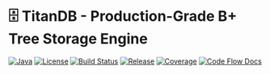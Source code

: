 # 🗄️ TitanDB - Production-Grade B+ Tree Storage Engine

[![Java](https://img.shields.io/badge/Java-17%2B-blue)](https://openjdk.java.net/)
[![License](https://img.shields.io/badge/License-MIT-green.svg)](LICENSE)
[![Build Status](https://img.shields.io/badge/build-passing-brightgreen)](https://github.com/Ujjwal3009/TitanDB)
[![Release](https://img.shields.io/github/v/release/yourusername/titandb?include_prereleases)](https://github.com/Ujjwal3009/TitanDB/releases)
[![Coverage](https://img.shields.io/badge/coverage-70%25-yellowgreen)](target/site/jacoco/index.html)
[![Code Flow Docs](https://img.shields.io/badge/codeflow-yellowgreen)](https://docs.google.com/document/d/1B-bqt23Mqroej9MOWvT275hZslvYey5qXdNJsmXH2rc/edit?usp=sharing)